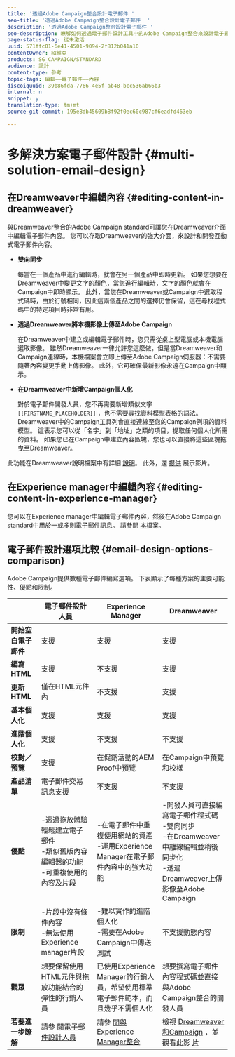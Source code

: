 ```yaml
---
title: '透過Adobe Campaign整合設計電子郵件 '
seo-title: '透過Adobe Campaign整合設計電子郵件  '
description: '透過Adobe Campaign整合設計電子郵件 '
seo-description: 瞭解如何透過電子郵件設計工具中的Adobe Campaign整合來設計電子郵件。
page-status-flag: 從未激活
uuid: 571ffc01-6e41-4501-9094-2f812b041a10
contentOwner: 紹維亞
products: SG_CAMPAIGN/STANDARD
audience: 設計
content-type: 參考
topic-tags: 編輯——電子郵件——內容
discoiquuid: 39b86fda-7766-4e5f-ab48-bcc536ab66b3
internal: n
snippet: y
translation-type: tm+mt
source-git-commit: 195e8db45609b8f92f0ec60c987cf6eadfd463eb

---
```


# 多解決方案電子郵件設計 {#multi-solution-email-design}

## 在Dreamweaver中編輯內容 {#editing-content-in-dreamweaver}

與Dreamweaver整合的Adobe Campaign standard可讓您在Dreamweaver介面中編輯電子郵件內容。 您可以存取Dreamweaver的強大介面，來設計和開發互動式電子郵件內容。

* **雙向同步**

   每當在一個產品中進行編輯時，就會在另一個產品中即時更新。 如果您想要在Dreamweaver中變更文字的顏色，當您進行編輯時，文字的顏色就會在Campaign中即時顯示。 此外，當您在Dreamweaver或Campaign中選取程式碼時，由於行號相同，因此這兩個產品之間的選擇仍會保留，這在尋找程式碼中的特定項目時非常有用。

* **透過Dreamweaver將本機影像上傳至Adobe Campaign**

   在Dreamweaver中建立或編輯電子郵件時，您只需從桌上型電腦或本機電腦選取影像。 雖然Dreamweaver一律允許您這麼做，但是當Dreamweaver和Campaign連線時，本機檔案會立即上傳至Adobe Campaign伺服器：不需要隨著內容變更手動上傳影像。 此外，它可確保最新影像永遠在Campaign中顯示。

* **在Dreamweaver中新增Campaign個人化**

   對於電子郵件開發人員，您不再需要新增類似文字 `[[FIRSTNAME_PLACEHOLDER]]` ，也不需要尋找資料模型表格的語法。 Dreamweaver中的Campaign工具列會直接連線至您的Campaign例項的資料模型。 這表示您可以從「名字」到「地址」之類的項目，提取任何個人化所需的資料。 如果您已在Campaign中建立內容區塊，您也可以直接將這些區塊拖曳至Dreamweaver。

此功能在Dreamweaver說明檔案中有詳細 [說明](https://helpx.adobe.com/dreamweaver/using/working-with-dreamweaver-and-campaign.html)。 此外，還 [提供](https://helpx.adobe.com/campaign/kt/acs/using/acs-dreamweaver-integration-feature-video-use.html) 展示影片。

## 在Experience manager中編輯內容 {#editing-content-in-experience-manager}

您可以在Experience manager中編輯電子郵件內容，然後在Adobe Campaign standard中用於一或多則電子郵件訊息。 請參閱 [本檔案](../../integrating/using/integrating-with-experience-manager.md)。

## 電子郵件設計選項比較 {#email-design-options-comparison}

Adobe Campaign提供數種電子郵件編寫選項。 下表顯示了每種方案的主要可能性、優點和限制。

<table> 
 <thead> 
  <tr> 
   <th> </th> 
   <th> 電子郵件設計人員<br /> </th> 
   <th> Experience Manager<br /> </th> 
   <th> Dreamweaver<br /> </th> 
  </tr> 
 </thead> 
 <tbody> 
  <tr> 
   <td> <strong>開始空白電子郵件</strong><br /> </td> 
   <td> 支援<br /> </td> 
   <td> 支援<br /> </td> 
   <td> 支援<br /> </td> 
  </tr> 
  <tr> 
   <td> <strong>編寫HTML</strong><br /> </td> 
   <td> 支援<br /> </td> 
   <td> 不支援<br /> </td> 
   <td> 支援<br /> </td> 
  </tr> 
  <tr> 
   <td> <strong>更新HTML</strong><br /> </td> 
   <td> 僅在HTML元件內<br /> </td> 
   <td> 不支援<br /> </td> 
   <td> 支援<br /> </td> 
  </tr> 
  <tr> 
   <td> <strong>基本個人化</strong><br /> </td> 
   <td> 支援<br /> </td> 
   <td> 支援<br /> </td> 
   <td> 支援<br /> </td> 
  </tr> 
  <tr> 
   <td> <strong>進階個人化</strong><br /> </td> 
   <td> 支援<br /> </td> 
   <td> 不支援<br /> </td> 
   <td> 不支援<br /> </td> 
  </tr> 
  <tr> 
   <td> <strong>校對／預覽</strong><br /> </td> 
   <td> 支援<br /> </td> 
   <td> 在促銷活動的AEM<br /> Proof中預覽<br /> </td> 
   <td> 在Campaign中預覽和校樣<br /> </td> 
  </tr> 
  <tr> 
   <td> <strong>產品清單</strong><br /> </td> 
   <td> 電子郵件交易訊息支援<br /> </td> 
   <td> 不支援<br /> </td> 
   <td> 不支援<br /> </td> 
  </tr> 
  <tr> 
   <td> <strong>優點</strong><br /> </td> 
   <td> 
     -透過拖放體驗輕鬆建立電子郵件<br/>-類似舊版內容編輯器的功能<br/>-可重複使用的內容及片段
  </td> 
   <td> 
     -在電子郵件中重複使用網站的資產<br/>-運用Experience Manager在電子郵件內容中的強大功能
    </td> 
   <td> 
    -開發人員可直接編寫電子郵件程式碼<br/>-雙向同步<br/>-在Dreamweaver中離線編輯並稍後同步化<br/>-透過Dreamweaver上傳影像至Adobe Campaign
  </td> 
  </tr> 
  <tr> 
   <td> <strong>限制</strong><br /> </td> 
   <td> 
     -片段中沒有條件內容<br/>-無法使用Experience manager片段
  </td> 
   <td> 
     -難以實作的進階個人化<br/>-需要在Adobe Campaign中傳送測試
  </td> 
   <td> 不支援動態內容<br /> </td> 
  </tr> 
  <tr> 
   <td> <strong>觀眾</strong><br /> </td> 
   <td> 想要保留使用HTML元件與拖放功能結合的彈性的行銷人員<br /> </td> 
   <td> 已使用Experience Manager的行銷人員，希望使用標準電子郵件範本，而且幾乎不需個人化<br /> </td> 
   <td> 想要撰寫電子郵件內容程式碼並直接與Adobe Campaign整合的開發人員<br /> </td> 
  </tr> 
  <tr> 
   <td> <strong>若要進一步瞭解</strong><br /> </td> 
   <td> 請參 <a href="../../designing/using/overview.md">閱電子郵件設計人員</a><br /> </td> 
   <td> 請參 <a href="../../integrating/using/integrating-with-experience-manager.md">閱與Experience Manager整合</a><br /> </td> 
   <td> 檢視 <a href="https://helpx.adobe.com/dreamweaver/using/working-with-dreamweaver-and-campaign.html">Dreamweaver和Campaign</a> ，並觀看此影 <a href="https://helpx.adobe.com/campaign/kt/acs/using/acs-dreamweaver-integration-feature-video-use.html">片</a><br /> </td> 
  </tr> 
 </tbody> 
</table>
